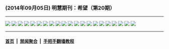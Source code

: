 ### (2014年09月05日) 明慧期刊：希望（第20期）

---

<img src="http://qikan.minghui.org/mhqkpage/qikanimage/2014/09/05/xw-20-read-online1.png"/> 

<img src="http://qikan.minghui.org/mhqkpage/qikanimage/2014/09/05/xw-20-read-online2.png"/> 

<img src="http://qikan.minghui.org/mhqkpage/qikanimage/2014/09/05/xw-20-read-online3.png"/> 

<img src="http://qikan.minghui.org/mhqkpage/qikanimage/2014/09/05/xw-20-read-online4.png"/> 

<img src="http://qikan.minghui.org/mhqkpage/qikanimage/2014/09/05/xw-20-read-online5.png"/> 

<img src="http://qikan.minghui.org/mhqkpage/qikanimage/2014/09/05/xw-20-read-online6.png"/> 

<img src="http://qikan.minghui.org/mhqkpage/qikanimage/2014/09/05/xw-20-read-online7.png"/> 

<img src="http://qikan.minghui.org/mhqkpage/qikanimage/2014/09/05/xw-20-read-online8.png"/> 

<img src="http://qikan.minghui.org/mhqkpage/qikanimage/2014/09/05/xw-20-read-online9.png"/> 

<img src="http://qikan.minghui.org/mhqkpage/qikanimage/2014/09/05/xw-20-read-online10.png"/> 

<img src="http://qikan.minghui.org/mhqkpage/qikanimage/2014/09/05/xw-20-read-online11.png"/> 

<img src="http://qikan.minghui.org/mhqkpage/qikanimage/2014/09/05/xw-20-read-online12.png"/> 

<img src="http://qikan.minghui.org/mhqkpage/qikanimage/2014/09/05/xw-20-read-online13.png"/> 

<img src="http://qikan.minghui.org/mhqkpage/qikanimage/2014/09/05/xw-20-read-online14.png"/> 

<img src="http://qikan.minghui.org/mhqkpage/qikanimage/2014/09/05/xw-20-read-online15.png"/> 

<img src="http://qikan.minghui.org/mhqkpage/qikanimage/2014/09/05/xw-20-read-online16.png"/> 

<img src="http://qikan.minghui.org/mhqkpage/qikanimage/2014/09/05/xw-20-read-online17.png"/> 

<img src="http://qikan.minghui.org/mhqkpage/qikanimage/2014/09/05/xw-20-read-online18.png"/> 

<img src="http://qikan.minghui.org/mhqkpage/qikanimage/2014/09/05/xw-20-read-online19.png"/> 

<img src="http://qikan.minghui.org/mhqkpage/qikanimage/2014/09/05/xw-20-read-online20.png"/> 

<img src="http://qikan.minghui.org/mhqkpage/qikanimage/2014/09/05/xw-20-read-online21.png"/> 



---

#### [首页](../../../..) &nbsp;|&nbsp; [禁闻聚合](https://github.com/gfw-breaker/banned-news) &nbsp;|&nbsp; [手把手翻墙教程](https://github.com/gfw-breaker/guides) 